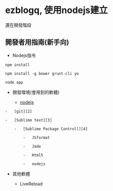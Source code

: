 ezblogq, 使用nodejs建立
===================

還在開發階段



開發者用指南(新手向)
-----------



-   Nodejs指令

`npm install`

`npm install -g bower grunt-cli yo`

`node app`



-   開發環境(會用到的軟體)

    -   [nodejs][1]

[1]: <http://nodejs.org/>

    -   [git][2]

[2]: <http://www.syntevo.com/smartgithg/>

    -   [Sublime text][3]

[3]: <http://www.sublimetext.com/2>

        -   [Sublime Package Controll][4]

[4]: <http://wbond.net/sublime_packages/package_control>

            -   JSformat

            -   Jade

            -   Html5

            -   nodejs

-   其他軟體

    -   LiveReload
